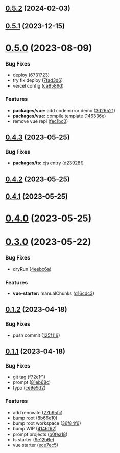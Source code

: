 ## [0.5.2](https://github.com/zoeyzhao19/starter/compare/v0.5.1...v0.5.2) (2024-02-03)



## [0.5.1](https://github.com/zoeyzhao19/starter/compare/v0.5.0...v0.5.1) (2023-12-15)



# [0.5.0](https://github.com/zoeyzhao19/starter/compare/v0.4.3...v0.5.0) (2023-08-09)


### Bug Fixes

* deploy ([6731723](https://github.com/zoeyzhao19/starter/commit/673172383de7a121d661be5b636695f1b37cd4ba))
* try fix deploy ([7fad3d6](https://github.com/zoeyzhao19/starter/commit/7fad3d63ef3c20bc81e7cf7db210b66cdad750aa))
* vercel config ([ca8589d](https://github.com/zoeyzhao19/starter/commit/ca8589dcee2ec2f4c1826f9163aaefd4954682c0))


### Features

* **packages/vue:** add codemirror demo ([3d26521](https://github.com/zoeyzhao19/starter/commit/3d26521787ad9a8627ef948e3d256627b9240c04))
* **packages/vue:** compile template ([146336e](https://github.com/zoeyzhao19/starter/commit/146336e4996eb0298de7a93b26175b8f566fa464))
* remove vue repl ([fec1bc0](https://github.com/zoeyzhao19/starter/commit/fec1bc0b006fbc2738172f5065659d0c8cc6fb3b))



## [0.4.3](https://github.com/zoeyzhao19/starter/compare/v0.4.2...v0.4.3) (2023-05-25)


### Bug Fixes

* **packages/ts:** cjs entry ([d23928f](https://github.com/zoeyzhao19/starter/commit/d23928fbaa85a5077640c79ce2c5c6bb76d5c052))



## [0.4.2](https://github.com/zoeyzhao19/starter/compare/v0.4.1...v0.4.2) (2023-05-25)



## [0.4.1](https://github.com/zoeyzhao19/starter/compare/v0.4.0...v0.4.1) (2023-05-25)



# [0.4.0](https://github.com/zoeyzhao19/starter/compare/v0.3.0...v0.4.0) (2023-05-25)



# [0.3.0](https://github.com/zoeyzhao19/starter/compare/v0.1.2...v0.3.0) (2023-05-22)


### Bug Fixes

* dryRun ([4eebc6a](https://github.com/zoeyzhao19/starter/commit/4eebc6ae3bfbab076f6c6a8badfd2f16bcb9468f))


### Features

* **vue-starter:** manualChunks ([d16cdc3](https://github.com/zoeyzhao19/starter/commit/d16cdc3a92870a26f5518b96b66f3d0497e6f80c))



## [0.1.2](https://github.com/zoeyzhao19/starter/compare/v0.1.1...v0.1.2) (2023-04-18)


### Bug Fixes

* push commit ([125f116](https://github.com/zoeyzhao19/starter/commit/125f11664f9e83490a193bad031f4a00743332e1))



## [0.1.1](https://github.com/zoeyzhao19/starter/compare/ece7ec5dcf1bf8df23ee029d53321ffef44f9fa7...v0.1.1) (2023-04-18)


### Bug Fixes

* git tag ([f72e1f1](https://github.com/zoeyzhao19/starter/commit/f72e1f121c5b749189313bb3e1babcff84d9d895))
* prompt ([81eb68c](https://github.com/zoeyzhao19/starter/commit/81eb68c1936553984d829b39f06e5a86dfabacb6))
* typo ([ce9e9d2](https://github.com/zoeyzhao19/starter/commit/ce9e9d2f627bff425355e0bd24caaff488ac5460))


### Features

* add renovate ([27b95fc](https://github.com/zoeyzhao19/starter/commit/27b95fc58ccd3e231570dfbc7a3c11663063a34c))
* bump root ([8b66e10](https://github.com/zoeyzhao19/starter/commit/8b66e10b95b6a7a42f54117790de3a05fdd54698))
* bump root workspace ([36f84f6](https://github.com/zoeyzhao19/starter/commit/36f84f6f15928b0c1721c135b9cea72cf3fa90c2))
* bump WIP ([4146f62](https://github.com/zoeyzhao19/starter/commit/4146f6277dd8f763933982232e98707670d9aded))
* prompt projects ([b0fea18](https://github.com/zoeyzhao19/starter/commit/b0fea18057fafa549c6fc11bf63822f86dc52bc5))
* ts starter ([9e12b6e](https://github.com/zoeyzhao19/starter/commit/9e12b6ee3357b64bd6e41654d34c76647b24f458))
* vue starter ([ece7ec5](https://github.com/zoeyzhao19/starter/commit/ece7ec5dcf1bf8df23ee029d53321ffef44f9fa7))



